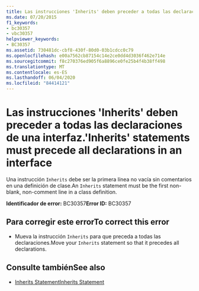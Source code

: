 ```yaml
---
title: Las instrucciones 'Inherits' deben preceder a todas las declaraciones de una interfaz.
ms.date: 07/20/2015
f1_keywords:
- bc30357
- vbc30357
helpviewer_keywords:
- BC30357
ms.assetid: 730481dc-cbf8-430f-80d0-03b1cdcc0c79
ms.openlocfilehash: e00a7562cb87154c14e2ce0dd4d3036f462e714e
ms.sourcegitcommit: f8c270376ed905f6a8896ce0fe25b4f4b38ff498
ms.translationtype: MT
ms.contentlocale: es-ES
ms.lasthandoff: 06/04/2020
ms.locfileid: "84414121"
---
```

# <a name="inherits-statements-must-precede-all-declarations-in-an-interface"></a><span data-ttu-id="25336-102">Las instrucciones 'Inherits' deben preceder a todas las declaraciones de una interfaz.</span><span class="sxs-lookup"><span data-stu-id="25336-102">'Inherits' statements must precede all declarations in an interface</span></span>
<span data-ttu-id="25336-103">Una instrucción `Inherits` debe ser la primera línea no vacía sin comentarios en una definición de clase.</span><span class="sxs-lookup"><span data-stu-id="25336-103">An `Inherits` statement must be the first non-blank, non-comment line in a class definition.</span></span>  
  
 <span data-ttu-id="25336-104">**Identificador de error:** BC30357</span><span class="sxs-lookup"><span data-stu-id="25336-104">**Error ID:** BC30357</span></span>  
  
## <a name="to-correct-this-error"></a><span data-ttu-id="25336-105">Para corregir este error</span><span class="sxs-lookup"><span data-stu-id="25336-105">To correct this error</span></span>  
  
- <span data-ttu-id="25336-106">Mueva la instrucción `Inherits` para que preceda a todas las declaraciones.</span><span class="sxs-lookup"><span data-stu-id="25336-106">Move your `Inherits` statement so that it precedes all declarations.</span></span>  
  
## <a name="see-also"></a><span data-ttu-id="25336-107">Consulte también</span><span class="sxs-lookup"><span data-stu-id="25336-107">See also</span></span>

- [<span data-ttu-id="25336-108">Inherits Statement</span><span class="sxs-lookup"><span data-stu-id="25336-108">Inherits Statement</span></span>](../language-reference/statements/inherits-statement.md)
